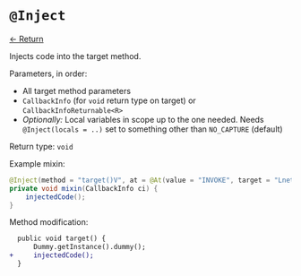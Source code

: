 # `@Inject`

[<- Return](README.md)

Injects code into the target method.

Parameters, in order:

 - All target method parameters
 - `CallbackInfo` (for `void` return type on target) or `CallbackInfoReturnable<R>`
 - _Optionally:_ Local variables in scope up to the one needed. Needs `@Inject(locals = ..)` set to something other than `NO_CAPTURE` (default)

Return type: `void`

Example mixin:
```java
@Inject(method = "target()V", at = @At(value = "INVOKE", target = "Lnet/example/Dummy;dummy()V"))
private void mixin(CallbackInfo ci) {
    injectedCode();
}
```

Method modification:

```patch
  public void target() {
      Dummy.getInstance().dummy();
+     injectedCode();
  }
```